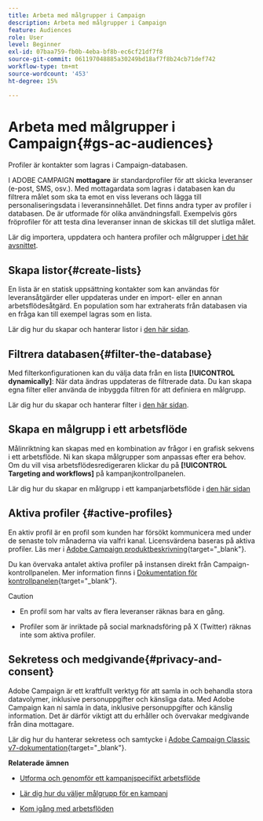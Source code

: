 ```yaml
---
title: Arbeta med målgrupper i Campaign
description: Arbeta med målgrupper i Campaign
feature: Audiences
role: User
level: Beginner
exl-id: 07baa759-fb0b-4eba-bf8b-ec6cf21df7f8
source-git-commit: 061197048885a30249bd18af7f8b24cb71def742
workflow-type: tm+mt
source-wordcount: '453'
ht-degree: 15%

---
```


# Arbeta med målgrupper i Campaign{#gs-ac-audiences}

Profiler är kontakter som lagras i Campaign-databasen.

I ADOBE CAMPAIGN **mottagare** är standardprofiler för att skicka leveranser (e-post, SMS, osv.). Med mottagardata som lagras i databasen kan du filtrera målet som ska ta emot en viss leverans och lägga till personaliseringsdata i leveransinnehållet. Det finns andra typer av profiler i databasen. De är utformade för olika användningsfall. Exempelvis görs fröprofiler för att testa dina leveranser innan de skickas till det slutliga målet.

Lär dig importera, uppdatera och hantera profiler och målgrupper [i det här avsnittet](../audiences/gs-audiences.md).

## Skapa listor{#create-lists}

En lista är en statisk uppsättning kontakter som kan användas för leveransåtgärder eller uppdateras under en import- eller en annan arbetsflödesåtgärd. En population som har extraherats från databasen via en fråga kan till exempel lagras som en lista.

Lär dig hur du skapar och hanterar listor i [den här sidan](../audiences/create-audiences.md).

## Filtrera databasen{#filter-the-database}

Med filterkonfigurationen kan du välja data från en lista **[!UICONTROL dynamically]**: När data ändras uppdateras de filtrerade data. Du kan skapa egna filter eller använda de inbyggda filtren för att definiera en målgrupp.

Lär dig hur du skapar och hanterar filter i [den här sidan](../audiences/create-filters.md).

## Skapa en målgrupp i ett arbetsflöde

Målinriktning kan skapas med en kombination av frågor i en grafisk sekvens i ett arbetsflöde. Ni kan skapa målgrupper som anpassas efter era behov. Om du vill visa arbetsflödesredigeraren klickar du på **[!UICONTROL Targeting and workflows]** på kampanjkontrollpanelen.

Lär dig hur du skapar en målgrupp i ett kampanjarbetsflöde i [den här sidan](https://experienceleague.adobe.com/docs/campaign/automation/campaign-orchestration/marketing-campaign-target.html)


## Aktiva profiler {#active-profiles}

En aktiv profil är en profil som kunden har försökt kommunicera med under de senaste tolv månaderna via valfri kanal. Licensvärdena baseras på aktiva profiler. Läs mer i [Adobe Campaign produktbeskrivning](https://helpx.adobe.com/se/legal/product-descriptions/adobe-campaign-managed-cloud-services.html){target="_blank"}.

Du kan övervaka antalet aktiva profiler på instansen direkt från Campaign-kontrollpanelen. Mer information finns i [Dokumentation för kontrollpanelen](https://experienceleague.adobe.com/docs/control-panel/using/performance-monitoring/active-profiles-monitoring.html){target="_blank"}.

>[!CAUTION]
>
>* En profil som har valts av flera leveranser räknas bara en gång.
>
>* Profiler som är inriktade på social marknadsföring på X (Twitter) räknas inte som aktiva profiler.

## Sekretess och medgivande{#privacy-and-consent}

Adobe Campaign är ett kraftfullt verktyg för att samla in och behandla stora datavolymer, inklusive personuppgifter och känsliga data. Med Adobe Campaign kan ni samla in data, inklusive personuppgifter och känslig information. Det är därför viktigt att du erhåller och övervakar medgivande från dina mottagare.

Lär dig hur du hanterar sekretess och samtycke i [Adobe Campaign Classic v7-dokumentation](https://experienceleague.adobe.com/docs/campaign-classic/using/getting-started/privacy/privacy-and-recommendations.html){target="_blank"}.

**Relaterade ämnen**

* [Utforma och genomför ett kampanjspecifikt arbetsflöde](https://experienceleague.adobe.com/docs/campaign/automation/workflows/introduction/wf-type/campaign-workflows.html)

* [Lär dig hur du väljer målgrupp för en kampanj](https://experienceleague.adobe.com/docs/campaign/automation/campaign-orchestration/marketing-campaign-target.html)

* [Kom igång med arbetsflöden](https://experienceleague.adobe.com/docs/campaign/automation/workflows/introduction/about-workflows.html)
